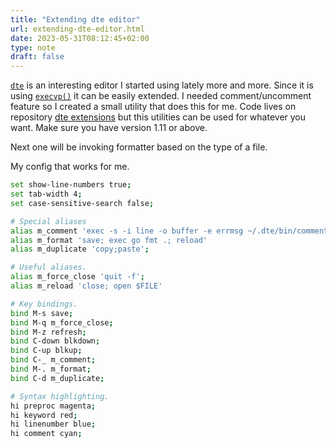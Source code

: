 ```yaml
---
title: "Extending dte editor"
url: extending-dte-editor.html
date: 2023-05-31T08:12:45+02:00
type: note
draft: false
---
```


[`dte`](https://craigbarnes.gitlab.io/dte/) is an interesting editor I started
using lately more and more. Since it is using
[`execvp()`](https://linux.die.net/man/3/execvp) it can be easily extended. I
needed comment/uncomment feature so I created a small utility that does this for
me. Code lives on repository [dte
extensions](https://git.mitjafelicijan.com/dte-extensions.git/about/) but this
utilities can be used for whatever you want. Make sure you have version 1.11 or
above.

Next one will be invoking formatter based on the type of a file.

My config that works for me.

```sh
set show-line-numbers true;
set tab-width 4;
set case-sensitive-search false;

# Special aliases
alias m_comment 'exec -s -i line -o buffer -e errmsg ~/.dte/bin/comment'
alias m_format 'save; exec go fmt .; reload'
alias m_duplicate 'copy;paste';

# Useful aliases.
alias m_force_close 'quit -f';
alias m_reload 'close; open $FILE'

# Key bindings.
bind M-s save;
bind M-q m_force_close;
bind M-z refresh;
bind C-down blkdown;
bind C-up blkup;
bind C-_ m_comment;
bind M-. m_format;
bind C-d m_duplicate;

# Syntax highlighting.
hi preproc magenta;
hi keyword red;
hi linenumber blue;
hi comment cyan;
```

